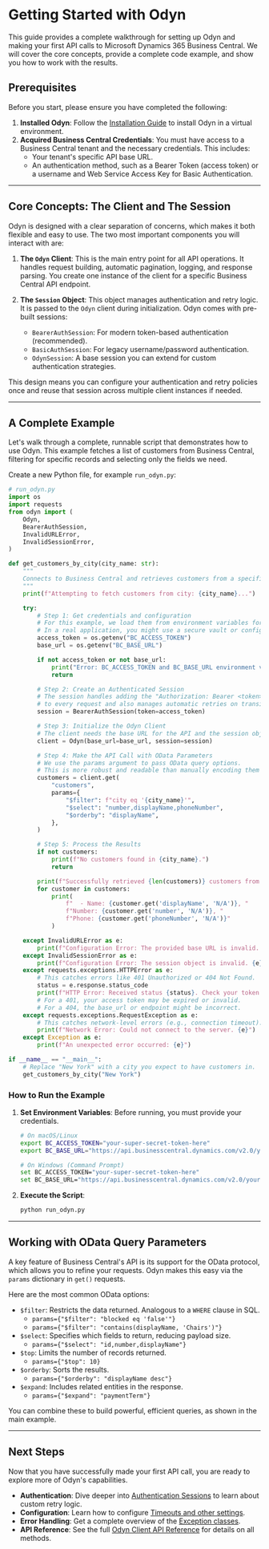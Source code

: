 # Getting Started with Odyn

This guide provides a complete walkthrough for setting up Odyn and making your first API calls to Microsoft Dynamics 365 Business Central. We will cover the core concepts, provide a complete code example, and show you how to work with the results.

## Prerequisites

Before you start, please ensure you have completed the following:
1.  **Installed Odyn**: Follow the [Installation Guide](./installation.md) to install Odyn in a virtual environment.
2.  **Acquired Business Central Credentials**: You must have access to a Business Central tenant and the necessary credentials. This includes:
    *   Your tenant's specific API base URL.
    *   An authentication method, such as a Bearer Token (access token) or a username and Web Service Access Key for Basic Authentication.

---

## Core Concepts: The Client and The Session

Odyn is designed with a clear separation of concerns, which makes it both flexible and easy to use. The two most important components you will interact with are:

1.  **The `Odyn` Client**: This is the main entry point for all API operations. It handles request building, automatic pagination, logging, and response parsing. You create one instance of the client for a specific Business Central API endpoint.

2.  **The `Session` Object**: This object manages authentication and retry logic. It is passed to the `Odyn` client during initialization. Odyn comes with pre-built sessions:
    *   `BearerAuthSession`: For modern token-based authentication (recommended).
    *   `BasicAuthSession`: For legacy username/password authentication.
    *   `OdynSession`: A base session you can extend for custom authentication strategies.

This design means you can configure your authentication and retry policies once and reuse that session across multiple client instances if needed.

---

## A Complete Example

Let's walk through a complete, runnable script that demonstrates how to use Odyn. This example fetches a list of customers from Business Central, filtering for specific records and selecting only the fields we need.

Create a new Python file, for example `run_odyn.py`:

```python
# run_odyn.py
import os
import requests
from odyn import (
    Odyn,
    BearerAuthSession,
    InvalidURLError,
    InvalidSessionError,
)

def get_customers_by_city(city_name: str):
    """
    Connects to Business Central and retrieves customers from a specific city.
    """
    print(f"Attempting to fetch customers from city: {city_name}...")

    try:
        # Step 1: Get credentials and configuration
        # For this example, we load them from environment variables for security.
        # In a real application, you might use a secure vault or config file.
        access_token = os.getenv("BC_ACCESS_TOKEN")
        base_url = os.getenv("BC_BASE_URL")

        if not access_token or not base_url:
            print("Error: BC_ACCESS_TOKEN and BC_BASE_URL environment variables must be set.")
            return

        # Step 2: Create an Authenticated Session
        # The session handles adding the "Authorization: Bearer <token>" header
        # to every request and also manages automatic retries on transient errors.
        session = BearerAuthSession(token=access_token)

        # Step 3: Initialize the Odyn Client
        # The client needs the base URL for the API and the session object.
        client = Odyn(base_url=base_url, session=session)

        # Step 4: Make the API Call with OData Parameters
        # We use the params argument to pass OData query options.
        # This is more robust and readable than manually encoding them in the URL.
        customers = client.get(
            "customers",
            params={
                "$filter": f"city eq '{city_name}'",
                "$select": "number,displayName,phoneNumber",
                "$orderby": "displayName",
            },
        )

        # Step 5: Process the Results
        if not customers:
            print(f"No customers found in {city_name}.")
            return

        print(f"Successfully retrieved {len(customers)} customers from {city_name}:")
        for customer in customers:
            print(
                f"  - Name: {customer.get('displayName', 'N/A')}, "
                f"Number: {customer.get('number', 'N/A')}, "
                f"Phone: {customer.get('phoneNumber', 'N/A')}"
            )

    except InvalidURLError as e:
        print(f"Configuration Error: The provided base URL is invalid. {e}")
    except InvalidSessionError as e:
        print(f"Configuration Error: The session object is invalid. {e}")
    except requests.exceptions.HTTPError as e:
        # This catches errors like 401 Unauthorized or 404 Not Found.
        status = e.response.status_code
        print(f"HTTP Error: Received status {status}. Check your token and URL.")
        # For a 401, your access token may be expired or invalid.
        # For a 404, the base_url or endpoint might be incorrect.
    except requests.exceptions.RequestException as e:
        # This catches network-level errors (e.g., connection timeout).
        print(f"Network Error: Could not connect to the server. {e}")
    except Exception as e:
        print(f"An unexpected error occurred: {e}")

if __name__ == "__main__":
    # Replace "New York" with a city you expect to have customers in.
    get_customers_by_city("New York")

```

### How to Run the Example

1.  **Set Environment Variables**: Before running, you must provide your credentials.
    ```bash
    # On macOS/Linux
    export BC_ACCESS_TOKEN="your-super-secret-token-here"
    export BC_BASE_URL="https://api.businesscentral.dynamics.com/v2.0/your-tenant-id/production/"

    # On Windows (Command Prompt)
    set BC_ACCESS_TOKEN="your-super-secret-token-here"
    set BC_BASE_URL="https://api.businesscentral.dynamics.com/v2.0/your-tenant-id/production/"
    ```
2.  **Execute the Script**:
    ```bash
    python run_odyn.py
    ```

---

## Working with OData Query Parameters

A key feature of Business Central's API is its support for the OData protocol, which allows you to refine your requests. Odyn makes this easy via the `params` dictionary in `get()` requests.

Here are the most common OData options:

-   `$filter`: Restricts the data returned. Analogous to a `WHERE` clause in SQL.
    -   `params={"$filter": "blocked eq 'false'"}`
    -   `params={"$filter": "contains(displayName, 'Chairs')"}`
-   `$select`: Specifies which fields to return, reducing payload size.
    -   `params={"$select": "id,number,displayName"}`
-   `$top`: Limits the number of records returned.
    -   `params={"$top": 10}`
-   `$orderby`: Sorts the results.
    -   `params={"$orderby": "displayName desc"}`
-   `$expand`: Includes related entities in the response.
    -   `params={"$expand": "paymentTerm"}`

You can combine these to build powerful, efficient queries, as shown in the main example.

---

## Next Steps

Now that you have successfully made your first API call, you are ready to explore more of Odyn's capabilities.

-   **Authentication**: Dive deeper into [Authentication Sessions](./usage/sessions.md) to learn about custom retry logic.
-   **Configuration**: Learn how to configure [Timeouts and other settings](./advanced/configuration.md).
-   **Error Handling**: Get a complete overview of the [Exception classes](./usage/exceptions.md).
-   **API Reference**: See the full [Odyn Client API Reference](./usage/odyn.md) for details on all methods.

